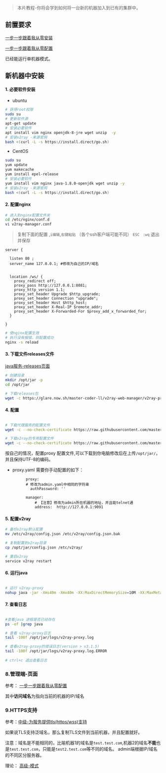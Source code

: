 >本片教程-你将会学到如何将一台新的机器加入到已有的集群中。

## 前置要求
 [一步一步跟着我从零安装](https://github.com/master-coder-ll/v2ray-web-manager/blob/master/step-by-step-install.md)
 
 [一步一步跟着我从零配置](https://github.com/master-coder-ll/v2ray-web-manager/blob/master/step-by-step-conf.md)
 
 已经能运行单机器模式。
 
 ## 新机器中安装
 
 #### 1. 必要软件安装
  
 - ubuntu    
 ```bash
 # 获得root权限
 sudo su
 # 更新软件源
 apt-get update
 # 安装必要软件
 apt install vim nginx openjdk-8-jre wget unzip  -y
 # 安装v2ray -来源官网
 bash <(curl -L -s https://install.direct/go.sh)
 
 ```
 - CentOS
 ```bash
 sudo su
 yum update
 yum makecache
 yum install epel-release
 # 安装必要软件
 yum install vim nginx java-1.8.0-openjdk wget unzip -y
 # 安装v2ray -来源官网
 bash <(curl -L -s https://install.direct/go.sh)
 ```
    
####  2. 配置nginx
```bash
# 进入到nginx配置文件夹
cd /etc/nginx/conf.d
vi v2ray-manager.conf
```
> 复制下面的配置 ,`i编辑`,`右键粘贴` （各个ssh客户端可能不同）
> `ESC ` `:wq` 退出并保存

```
server {

  listen 80 ;
  server_name 127.0.0.1; #修改为自己的IP/域名
 

  location /ws/ {
    proxy_redirect off;
    proxy_pass http://127.0.0.1:8081;
    proxy_http_version 1.1;
    proxy_set_header Upgrade $http_upgrade;
    proxy_set_header Connection "upgrade";
    proxy_set_header Host $http_host;
    proxy_set_header X-Real-IP $remote_addr;
    proxy_set_header X-Forwarded-For $proxy_add_x_forwarded_for;
  } 

}
```

```bash
# 使nginx配置生效
# 执行没有报错，则配置成功
nginx -s reload
```        
####  3. 下载文件releases文件

 [java服务-releases页面](https://github.com/master-coder-ll/v2ray-web-manager/releases)
    
 ```bash
 # 创建目录
 mkdir /opt/jar -p
 cd /opt/jar 
 
 # 下载releases包
 wget -c https://glare.now.sh/master-coder-ll/v2ray-web-manager/v2ray-proxy -O v2ray-proxy.jar

 ```
 
 
 ####  4. 配置
      
 ```bash

 # 下载代理服务的配置文件
 wget -c --no-check-certificate https://raw.githubusercontent.com/master-coder-ll/v2ray-web-manager/master/conf/proxy.yaml
 
 # 下载v2ray的专用配置文件
 wget -c --no-check-certificate https://raw.githubusercontent.com/master-coder-ll/v2ray-web-manager/master/conf/config.json
 ```  
 
 按自己的情况，配置proxy 配置文件,可以下载到你电脑修改后在上传`/opt/jar/`，并且保持UTF-8的编码。
    
 - proxy.yaml 需要你手动配置的如下：
          
             proxy:
             # 修改为admin.yaml中相同的字符串
               authPassword: ''
               
             manager:
                 # 【注意】修改为admin所在机器的地址，并且能telnet通
                 address:  http://127.0.0.1:9091
  
  
 ####  5. 配置v2ray
 
 ```bash
 # 备份v2ray默认配置
 mv /etc/v2ray/config.json /etc/v2ray/config.json.bak
 
 # 复制配置到v2ray目录
 cp /opt/jar/config.json /etc/v2ray/
 
 # 重启v2ray
 service v2ray restart
 ```
      
 ####  6. 运行java
      
 ```bash

 # 运行 v2ray-proxy
 nohup java -jar -Xms40m -Xmx40m -XX:MaxDirectMemorySize=10M -XX:MaxMetaspaceSize=80m /opt/jar/v2ray-proxy.jar --spring.config.location=/opt/jar/proxy.yaml > /dev/null 2>&1 &
 ```
 
 ####  7. 查看日志
 ```bash

 #查看java 进程是否已经存在
 ps -ef |grep java 
 
 # 查看 v2ray-proxy日志
 tail -100f /opt/jar/logs/v2ray-proxy.log
 
 # 查看v2ray-proxy的错误日志(version > v3.1.5)
 tail -100f /opt/jar/logs/v2ray-proxy.log.ERROR
     
 # ctrl+c 退出查看日志
 ```
 
 ### 8.管理端-页面
 
参考： [一步一步跟着我从零配置](https://github.com/master-coder-ll/v2ray-web-manager/blob/master/step-by-step-conf.md)

其中**访问域名**为指向当前的机器的IP/域名

### 9.HTTPS支持

参考：[中级-为服务提供tls(https/wss)支持](https://github.com/master-coder-ll/v2ray-web-manager/blob/master/support-https.md)

如果说TLS支持泛域名，那么复制TLS文件到当前机器，并且配置就好。

注意：域名是不能相同的，比喻机器1的域名是`test.test.com`,机器2的域名**不能**也是`test.test.com`，只能是`test2.test.com`等不同的域名。
admin端根据IP/域名的不同区分服务器。

理论： [高级-模式](https://github.com/master-coder-ll/v2ray-web-manager/blob/master/step-by-step-model.md)

      
 
  

